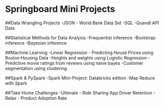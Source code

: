 # Springboard Mini Projects

##Data Wrangling Projects
-JSON - World Bank Data Set
-SQL
-Quandl API Data

##Statistical Methods for Data Analysis
-Frequentist inference
-Bootstrap inference
-Bayesian inference

##Machine Learning
-Linear Regression - Predicting House Prices using Boston Housing Data
-Heights and weights using Logistic Regression
-Predictive movie ratings from reviews using naive bayes
-Customer segmentation using clustering

##Spark & PySpark
-Spark Mini-Project: Databricks edition
-Map Reduce with Spark

##Take Home Challenges
-Ultimate - Ride Sharing App Driver Retention
-Relax - Product Adoption Rate
